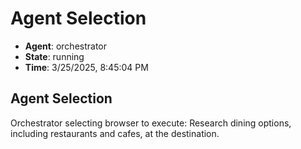 # Agent Selection

- **Agent**: orchestrator
- **State**: running
- **Time**: 3/25/2025, 8:45:04 PM

## Agent Selection

Orchestrator selecting browser to execute: Research dining options, including restaurants and cafes, at the destination.

